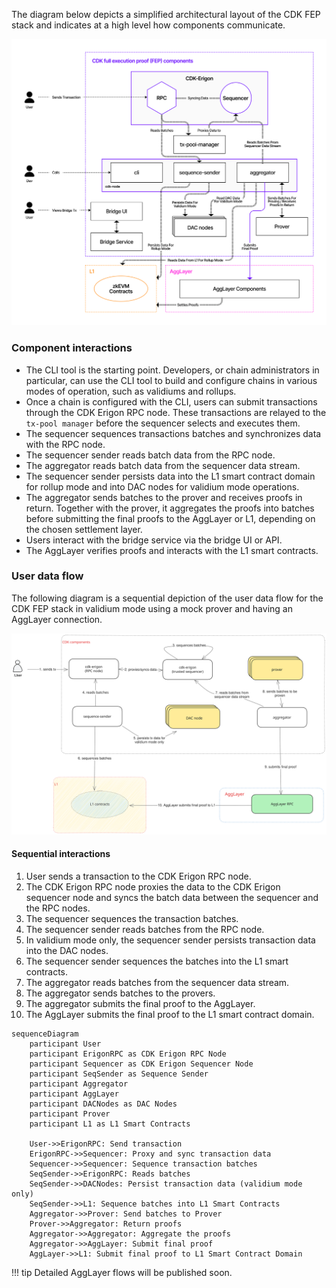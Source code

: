 The diagram below depicts a simplified architectural layout of the CDK FEP stack and indicates at a high level how components communicate.

![High level view of CDK stack](../../img/cdk/cdk-stack.svg)

### Component interactions

- The CLI tool is the starting point. Developers, or chain administrators in particular, can use the CLI tool to build and configure chains in various modes of operation, such as validiums and rollups.
- Once a chain is configured with the CLI, users can submit transactions through the CDK Erigon RPC node. These transactions are relayed to the `tx-pool manager` before the sequencer selects and executes them.
- The sequencer sequences transactions batches and synchronizes data with the RPC node.
- The sequencer sender reads batch data from the RPC node.
- The aggregator reads batch data from the sequencer data stream.
- The sequencer sender persists data into the L1 smart contract domain for rollup mode and into DAC nodes for validium mode operations.
- The aggregator sends batches to the prover and receives proofs in return. Together with the prover, it aggregates the proofs into batches before submitting the final proofs to the AggLayer or L1, depending on the chosen settlement layer.
- Users interact with the bridge service via the bridge UI or API.
- The AggLayer verifies proofs and interacts with the L1 smart contracts.

### User data flow

The following diagram is a sequential depiction of the user data flow for the CDK FEP stack in validium mode using a mock prover and having an AggLayer connection.

![High level view of CDK user data flow](../../img/cdk/cdk-user-data-flow.svg)

#### Sequential interactions

1. User sends a transaction to the CDK Erigon RPC node.
2. The CDK Erigon RPC node proxies the data to the CDK Erigon sequencer node and syncs the batch data between the sequencer and the RPC nodes.
3. The sequencer sequences the transaction batches.
4. The sequencer sender reads batches from the RPC node.
5. In validium mode only, the sequencer sender persists transaction data into the DAC nodes.
6. The sequencer sender sequences the batches into the L1 smart contracts.
7. The aggregator reads batches from the sequencer data stream.
8. The aggregator sends batches to the provers.
9. The aggregator submits the final proof to the AggLayer.
10. The AggLayer submits the final proof to the L1 smart contract domain.

```mermaid
sequenceDiagram
    participant User
    participant ErigonRPC as CDK Erigon RPC Node
    participant Sequencer as CDK Erigon Sequencer Node
    participant SeqSender as Sequence Sender
    participant Aggregator
    participant AggLayer
    participant DACNodes as DAC Nodes
    participant Prover
    participant L1 as L1 Smart Contracts

    User->>ErigonRPC: Send transaction
    ErigonRPC->>Sequencer: Proxy and sync transaction data
    Sequencer->>Sequencer: Sequence transaction batches
    SeqSender->>ErigonRPC: Reads batches
    SeqSender->>DACNodes: Persist transaction data (validium mode only)
    SeqSender->>L1: Sequence batches into L1 Smart Contracts 
    Aggregator->>Prover: Send batches to Prover 
    Prover->>Aggregator: Return proofs 
    Aggregator->>Aggregator: Aggregate the proofs
    Aggregator->>AggLayer: Submit final proof
    AggLayer->>L1: Submit final proof to L1 Smart Contract Domain
```

!!! tip
    Detailed AggLayer flows will be published soon.
